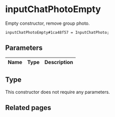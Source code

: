 # inputChatPhotoEmpty
Empty constructor, remove group photo.

```
inputChatPhotoEmpty#1ca48f57 = InputChatPhoto;
```

## Parameters
| Name | Type | Description |
| ---- | :----: | ----------- |


## Type
This constructor does not require any parameters.

## Related pages
